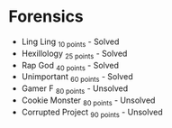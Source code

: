 # Forensics

* Ling Ling <sub>10 points</sub> - Solved
* Hexillology <sub>25 points</sub> - Solved
* Rap God <sub>40 points</sub> - Solved
* Unimportant <sub>60 points</sub> - Solved
* Gamer F <sub>80 points</sub> - Unsolved
* Cookie Monster <sub>80 points</sub> - Unsolved
* Corrupted Project <sub>90 points</sub> - Unsolved
